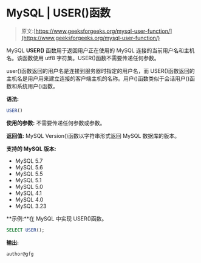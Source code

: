# MySQL | USER()函数

> 原文:[https://www.geeksforgeeks.org/mysql-user-function/](https://www.geeksforgeeks.org/mysql-user-function/)

MySQL **USER()** 函数用于返回用户正在使用的 MySQL 连接的当前用户名和主机名。该函数使用 utf8 字符集。USER()函数不需要传递任何参数。

user()函数返回的用户名是连接到服务器时指定的用户名，而 USER()函数返回的主机名是用户用来建立连接的客户端主机的名称。用户()函数类似于会话用户()函数和系统用户()函数。

**语法:**

```sql
USER()
```

**使用的参数:**
不需要传递任何参数或参数。

**返回值:**
MySQL Version()函数以字符串形式返回 MySQL 数据库的版本。

**支持的 MySQL 版本:**

*   MySQL 5.7
*   MySQL 5.6
*   MySQL 5.5
*   MySQL 5.1
*   MySQL 5.0
*   MySQL 4.1
*   MySQL 4.0
*   MySQL 3.23

**示例:**在 MySQL 中实现 USER()函数。

```sql
SELECT USER(); 
```

**输出:**

```sql
author@gfg 
```